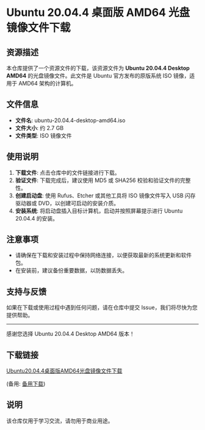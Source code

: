 # Ubuntu 20.04.4 桌面版 AMD64 光盘镜像文件下载

## 资源描述

本仓库提供了一个资源文件的下载，该资源文件为 **Ubuntu 20.04.4 Desktop AMD64** 的光盘镜像文件。此文件是 Ubuntu 官方发布的原版系统 ISO 镜像，适用于 AMD64 架构的计算机。

## 文件信息

- **文件名**: ubuntu-20.04.4-desktop-amd64.iso
- **文件大小**: 约 2.7 GB
- **文件类型**: ISO 镜像文件

## 使用说明

1. **下载文件**: 点击仓库中的文件链接进行下载。
2. **验证文件**: 下载完成后，建议使用 MD5 或 SHA256 校验和验证文件的完整性。
3. **创建启动盘**: 使用 Rufus、Etcher 或其他工具将 ISO 镜像文件写入 USB 闪存驱动器或 DVD，以创建可启动的安装介质。
4. **安装系统**: 将启动盘插入目标计算机，启动并按照屏幕提示进行 Ubuntu 20.04.4 的安装。

## 注意事项

- 请确保在下载和安装过程中保持网络连接，以便获取最新的系统更新和软件包。
- 在安装前，建议备份重要数据，以防数据丢失。

## 支持与反馈

如果在下载或使用过程中遇到任何问题，请在仓库中提交 Issue，我们将尽快为您提供帮助。

---

感谢您选择 Ubuntu 20.04.4 Desktop AMD64 版本！

## 下载链接
[Ubuntu20.04.4桌面版AMD64光盘镜像文件下载](https://pan.quark.cn/s/41878abd89fd) 

(备用: [备用下载](https://pan.baidu.com/s/1AabVtdR2yb5QCgrayJMDPg?pwd=1234))

## 说明

该仓库仅用于学习交流，请勿用于商业用途。
